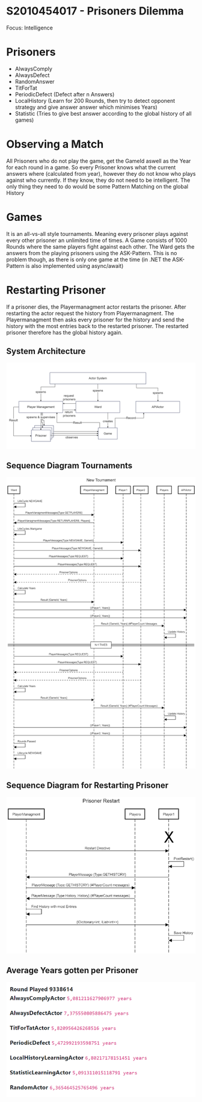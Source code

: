 # S2010454017 - Prisoners Dilemma
Focus: Intelligence

# Prisoners
- AlwaysComply
- AlwaysDefect
- RandomAnswer
- TitForTat
- PeriodicDefect (Defect after n Answers)
- LocalHistory (Learn for 200 Rounds, then try to detect opponent strategy and give answer answer which minimises Years)
- Statistic (Tries to give best answer according to the global history of all games)

# Observing a Match
All Prisoners who do not play the game, get the GameId aswell as the Year for each round in a game.
So every Prisoner knows what the current answers where (calculated from year), however they do not know who plays against who currently.
If they know, they do not need to be intelligent. The only thing they need to do would be some Pattern Matching on the global History

# Games
It is an all-vs-all style tournaments. Meaning every prisoner plays against every other prisoner an unlimited time of times.
A Game consists of 1000 Rounds where the same players fight against each other.
The Ward gets the answers from the playing prisoners using the ASK-Pattern. This is no problem though, as there is only one game at the time (in .NET the ASK-Pattern is also implemented using async/await)

# Restarting Prisoner
If a prisoner dies, the Playermanagment actor restarts the prisoner. After restarting the actor request the history from Playermanagment.
The Playermanagment then asks every prisoner for the history and send the history with the most entries back to the restarted prisoner.
The restarted prisoner therefore has the global history again.


## System Architecture
![System Architecture](./images/System_Architecture.png)

## Sequence Diagram Tournaments
![New Tournament Sequence Diagram](./images/NewTournament.png)

## Sequence Diagram for Restarting Prisoner
![Prisoner Restart Sequence Diagram](./images/PrisonerRestart.png)

## Average Years gotten per Prisoner
![Average years per Prisoner](./images/Result_Average_Years.png)
